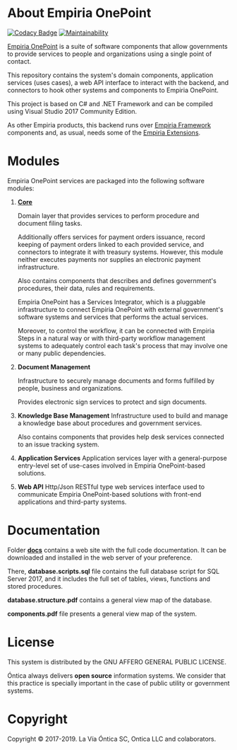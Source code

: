 ﻿# About Empiria OnePoint

[![Codacy Badge](https://api.codacy.com/project/badge/Grade/14e0a1873e7f4a7fad92f27ec9417671)](https://www.codacy.com/app/Ontica/Empiria.OnePoint?utm_source=github.com&amp;utm_medium=referral&amp;utm_content=Ontica/Empiria.OnePoint&amp;utm_campaign=Badge_Grade) [![Maintainability](https://api.codeclimate.com/v1/badges/a66f2027efa4d2091661/maintainability)](https://codeclimate.com/github/Ontica/Empiria.OnePoint/maintainability)


[Empiria OnePoint](http://www.ontica.org/) is a suite of software components that allow governments
to provide services to people and organizations using a single point of contact.

This repository contains the system's domain components, application services (uses cases),
a web API interface to interact with the backend, and connectors to hook other systems and components
to Empiria OnePoint.

This project is based on C# and .NET Framework and can be compiled using Visual Studio 2017 Community Edition.

As other Empiria products, this backend runs over [Empiria Framework](https://github.com/Ontica/Empiria.Core)
components and, as usual, needs some of the [Empiria Extensions](https://github.com/Ontica/Empiria.Extensions).

# Modules

Empiria OnePoint services are packaged into the following software modules:

1. [**Core**](https://github.com/Ontica/Empiria.OnePoint/tree/master/OnePoint)

   Domain layer that provides services to perform procedure and document filing tasks.

   Additionally offers services for payment orders issuance, record keeping of payment orders linked to each
   provided service, and connectors to integrate it with treasury systems. However, this module neither executes
   payments nor supplies an electronic payment infrastructure.

   Also contains components that describes and defines government's procedures, their data, rules and requirements.

   Empiria OnePoint has a Services Integrator, which is a pluggable infrastructure to connect Empiria OnePoint
   with external government's software systems and services that performs the actual services.

   Moreover, to control the workflow, it can be connected with Empiria Steps in a natural way or with third-party
   workflow management systems to adequately control each task's process that may involve one or many public
   dependencies.

2. **Document Management**

   Infrastructure to securely manage documents and forms fulfilled by people, business and organizations.

   Provides electronic sign services to protect and sign documents.


3. **Knowledge Base Management**
   Infrastructure used to build and manage a knowledge base about procedures and government services.

   Also contains components that provides help desk services connected to an issue tracking system.


4. **Application Services**
   Application services layer with a general-purpose entry-level set of use-cases involved in
   Empiria OnePoint-based solutions.


5. **Web API**
   Http/Json RESTful type web services interface used to communicate Empiria OnePoint-based solutions with
   front-end applications and third-party systems.


# Documentation

Folder [**docs**](https://github.com/Ontica/Empiria.OnePoint/tree/master/docs) contains a web site with
the full code documentation. It can be downloaded and installed in the web server of your preference.

There, **database.scripts.sql** file contains the full database script for SQL Server 2017, and it includes
the full set of tables, views, functions and stored procedures.

**database.structure.pdf** contains a general view map of the database.

**components.pdf** file presents a general view map of the system.

# License

This system is distributed by the GNU AFFERO GENERAL PUBLIC LICENSE.

Óntica always delivers **open source** information systems. We consider that this practice is specially
important in the case of public utility or government systems.

# Copyright

Copyright © 2017-2019. La Vía Óntica SC, Ontica LLC and colaborators.
